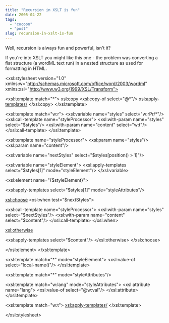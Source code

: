 ```yaml
---
title: "Recursion in XSLT is fun"
date: 2005-04-22
tags: 
  - "cocoon"
  - "post"
slug: recursion-in-xslt-is-fun
---
```


Well, recursion is always fun and powerful, isn't it?

If you're into XSLT you might like this one - the problem was converting a flat structure (a wordML text run) in a nested structure as used for formatting in HTML.

<!--
Convert the wordML "siblings attributes and content" format
to a "nested styles" structure as used in HTML.

This is not meant to actually process wordML documents, it's
more a demonstration of recursive processing in XSLT.

With input like:

<word-textrun-example
xmlns:w="http://schemas.microsoft.com/office/word/2003/wordml">
<w:r>
<w:rPr>
<w:i/>
<w:b/>
<w:lang w:val="EN-GB"/>
</w:rPr>
<w:t>Here's a textrun with attributss i and b</w:t>
</w:r>
</word-textrun-example>

where the i and b attributes are stored in siblings of the content,
this produces a nested structure:

<textrun>
<i>
<b>
<lang lang="EN-GB">
<content>Here's a textrun with attributes i and b</content>
</lang>
</b>
</i>
</textrun>

-->

<xsl:stylesheet
version="1.0"
xmlns:w="http://schemas.microsoft.com/office/word/2003/wordml"
xmlns:xsl="http://www.w3.org/1999/XSL/Transform">

<!-- by default copy -->
<xsl:template match="\*">
<xsl:copy>
<xsl:copy-of select="@\*"/>
<xsl:apply-templates/>
</xsl:copy>
</xsl:template>

<!-- text run: recursively process style elements, ending with content -->
<xsl:template match="w:r">
<xsl:variable name="styles" select="w:rPr/\*"/>
<textrun>
<xsl:call-template name="styleProcessor">
<xsl:with-param name="styles" select="$styles"/>
<xsl:with-param name="content" select="w:t"/>
</xsl:call-template>
</textrun>
</xsl:template>

<!--
Here's the beef - recursively generate nested elements based on
the "styles" list of nodes
-->
<xsl:template name="styleProcessor">
<xsl:param name="styles"/>
<xsl:param name="content"/>

<!-- Remove the first element from "styles" for the next recursion step -->
<xsl:variable name="nextStyles" select="$styles\[position() > 1\]"/>

<!-- Pluggable conversion of style element names -->
<xsl:variable name="styleElement">
<xsl:apply-templates select="$styles\[1\]" mode="styleElement"/>
</xsl:variable>

<!-- Generate a nested style element, with pluggable attributes -->
<xsl:element name="{$styleElement}">
<!-- This is meant to generate additional attributes for certain style elements -->
<xsl:apply-templates select="$styles\[1\]" mode="styleAttributes"/>

<xsl:choose>
<xsl:when test="$nextStyles">
<!-- There are more recursion steps -->
<xsl:call-template name="styleProcessor">
<xsl:with-param name="styles" select="$nextStyles"/>
<xsl:with-param name="content" select="$content"/>
</xsl:call-template>
</xsl:when>

<xsl:otherwise>
<!-- no more recursion steps, process content -->
<xsl:apply-templates select="$content"/>
</xsl:otherwise>
</xsl:choose>

</xsl:element>
</xsl:template>

<!-- styleElement mode: generate the element name to use for a given style element -->
<xsl:template match="\*" mode="styleElement">
<xsl:value-of select="local-name()"/>
</xsl:template>

<!-- styleAttributes mode: can be used to add attributes for certain style elements -->
<xsl:template match="\*" mode="styleAttributes"/>

<!-- add the language as an attribute for the w:lang element -->
<xsl:template match="w:lang" mode="styleAttributes">
<xsl:attribute name="lang">
<xsl:value-of select="@w:val"/>
</xsl:attribute>
</xsl:template>

<!-- process the content of the text run -->
<xsl:template match="w:t">
<content>
<xsl:apply-templates/>
</content>
</xsl:template>

</xsl:stylesheet>
